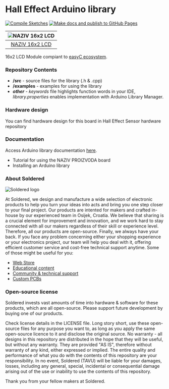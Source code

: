# Hall Effect Arduino library


[![Compile Sketches](http://github-actions.40ants.com/e-radionicacom/Soldered-Hall-Effect-Sensor-Arduino-Library/matrix.svg?branch=dev&only=Compile%20Sketches)](https://github.com/e-radionicacom/Soldered-Hall-Effect-Sensor-Arduino-Library/actions/workflows/compile_test.yml)
[![Make docs and publish to GitHub Pages](https://github.com/e-radionicacom/Soldered-Hall-Effect-Sensor-Arduino-Library/actions/workflows/make_docs.yml/badge.svg?branch=dev)](https://github.com/e-radionicacom/Soldered-Hall-Effect-Sensor-Arduino-Library/actions/workflows/make_docs.yml)


| ![NAZIV 16x2 LCD](https://upload.wikimedia.org/wikipedia/commons/8/8f/Example_image.svg)        | 
| :---------------------------------------------------------------------------------------------: |
| [NAZIV 16x2 LCD](https://www.solde.red/333017)                                                  | 


16x2 LCD Module compiant to [easyC ecosystem](https://www.soldered.com/easyC). 

### Repository Contents
- **/src** - source files for the library (.h & .cpp)
- **/examples** - examples for using the library
- ***other*** - *keywords* file highlights function words in your IDE, *library.properties* enables implementation with Arduino Library Manager.

### Hardware design
You can find hardware design for this board in Hall Effect Sensor hardware repository

### Documentation


Access Arduino library documentation [here](https://e-radionicacom.github.io/Soldered-Hall-Effect-Sensor-Arduino-Library/). 

- Tutorial for using the NAZIV PROIZVODA board 
- Installing an Arduino library             

### About Soldered
![Soldered logo](https://raw.githubusercontent.com/e-radionicacom/Generic-easyC/dev/extras/Logo%20horizontal-2.svg)

At Soldered, we design and manufacture a wide selection of electronic products to help you turn your ideas into acts and bring you one step closer to your final project. Our products are intented for makers and crafted in-house by our experienced team in Osijek, Croatia. We believe that sharing is a crucial element for improvement and innovation, and we work hard to stay connected with all our makers regardless of their skill or experience level. Therefore, all our products are open-source. Finally, we always have your back. If you face any problem concerning either your shopping experience or your electronics project, our team will help you deal with it, offering efficient customer service and cost-free technical support anytime. Some of those might be useful for you:

- [Web Store](https://www.soldered.com)
- [Educational content](https://learn.soldered.com)
- [Community & technical support](https://community.soldered.com)
- [Custom PCBs](https://pcb.soldered.com)


### Open-source license
Soldered invests vast amounts of time into hardware & software for these products, which are all open-source. Please support future development by buying one of our products. 

Check license details in the LICENSE file. Long story short, use these open-source files for any purpose you want to, as long as you apply the same open-source licence to it and disclose the original source. No warranty - all designs in this repository are distributed in the hope that they will be useful, but without any warranty. They are provided "AS IS", therefore without warranty of any kind, either expressed or implied. The entire quality and performance of what you do with the contents of this repository are your responsibility. In no event, Soldered (TAVU) will be liable for your damages, losses, including any general, special, incidental or consequential damage arising out of the use or inability to use the contents of this repository. 

Thank you from your fellow makers at Soldered.

